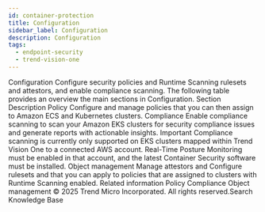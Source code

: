 ```yaml
---
id: container-protection
title: Configuration
sidebar_label: Configuration
description: Configuration
tags:
  - endpoint-security
  - trend-vision-one
---
```


 Configuration Configure security policies and Runtime Scanning rulesets and attestors, and enable compliance scanning. The following table provides an overview the main sections in Configuration. Section Description Policy Configure and manage policies that you can then assign to Amazon ECS and Kubernetes clusters. Compliance Enable compliance scanning to scan your Amazon EKS clusters for security compliance issues and generate reports with actionable insights. Important Compliance scanning is currently only supported on EKS clusters mapped within Trend Vision One to a connected AWS account. Real-Time Posture Monitoring must be enabled in that account, and the latest Container Security software must be installed. Object management Manage attestors and Configure rulesets and that you can apply to policies that are assigned to clusters with Runtime Scanning enabled. Related information Policy Compliance Object management © 2025 Trend Micro Incorporated. All rights reserved.Search Knowledge Base